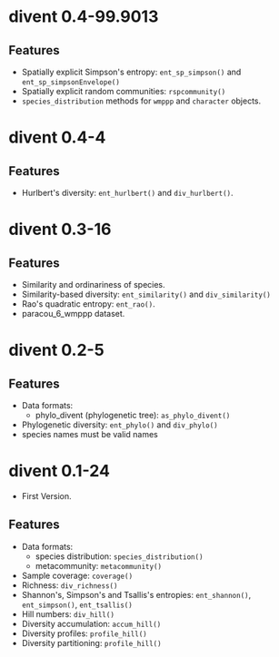 # divent 0.4-99.9013

## Features

- Spatially explicit Simpson's entropy: `ent_sp_simpson()` and `ent_sp_simpsonEnvelope()`
- Spatially explicit random communities: `rspcommunity()`
- `species_distribution` methods for `wmppp` and `character` objects.


# divent 0.4-4

## Features

- Hurlbert's diversity: `ent_hurlbert()` and `div_hurlbert()`.


# divent 0.3-16

## Features

- Similarity and ordinariness of species.
- Similarity-based diversity: `ent_similarity()` and `div_similarity()`
- Rao's quadratic entropy: `ent_rao()`.
- paracou_6_wmppp dataset.


# divent 0.2-5

## Features

- Data formats: 
    - phylo_divent (phylogenetic tree): `as_phylo_divent()`
- Phylogenetic diversity: `ent_phylo()` and `div_phylo()`
- species names must be valid names


# divent 0.1-24

- First Version.

## Features

- Data formats: 
    - species distribution: `species_distribution()`
    - metacommunity: `metacommunity()`
- Sample coverage: `coverage()`
- Richness: `div_richness()`
- Shannon's, Simpson's and Tsallis's entropies: `ent_shannon()`, `ent_simpson()`, `ent_tsallis()`
- Hill numbers: `div_hill()`
- Diversity accumulation: `accum_hill()`
- Diversity profiles: `profile_hill()`
- Diversity partitioning: `profile_hill()`
